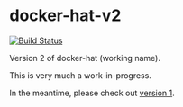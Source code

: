 # docker-hat-v2
[![Build Status](https://travis-ci.org/Sitback/docker-hat-v2.svg?branch=master)](https://travis-ci.org/Sitback/docker-hat-v2)

Version 2 of docker-hat (working name).

This is very much a work-in-progress.

In the meantime, please check out [version 1](https://github.com/chinthakagodawita/docker-hat).
